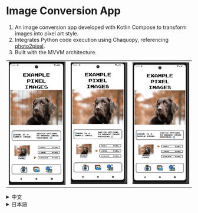 # Image Conversion App

1. An image conversion app developed with Kotlin Compose to transform images into pixel art style.
2. Integrates Python code execution using Chaquopy, referencing [photo2pixel](https://github.com/Jzou44/photo2pixel).
3. Built with the MVVM architecture.

<table>
  <tr>
    <td><img src="example1.png" alt="Image 1" width="230"/></td>
    <td><img src="example2.png" alt="Image 2" width="230"/></td>
    <td><img src="example3.png" alt="Image 3" width="230"/></td>
  </tr>
</table>

<details>
<summary>中文</summary>

# 图片转换应用

1. Kotlin Compose 开发的将图片转换成像素风格的应用
2. 利用 Chaquopy 集成 Python 代码，参考：[photo2pixel](https://github.com/Jzou44/photo2pixel)
3. MVVM 架构

</details>

<details>
<summary>日本語</summary>

# 画像変換アプリ

1. Kotlin Compose を使用して開発された画像をピクセルアート風に変換するアプリです。
2. Chaquopy を利用して Python コードを実行し、[photo2pixel](https://github.com/Jzou44/photo2pixel) を参考にしています。
3. MVVM アーキテクチャを使用しています。

</details>
